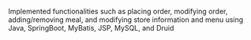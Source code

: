 Implemented functionalities such as placing order, modifying order, adding/removing meal, and modifying store information and menu using Java, SpringBoot, MyBatis, JSP, MySQL, and Druid
